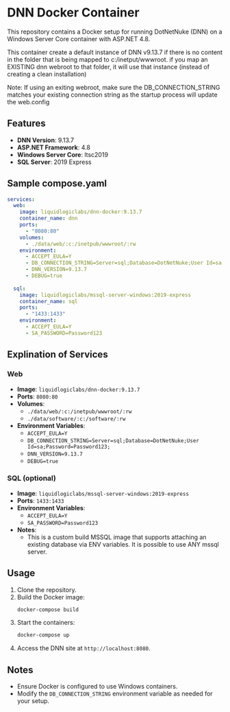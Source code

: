 # DNN Docker Container

This repository contains a Docker setup for running DotNetNuke (DNN) on a Windows Server Core container with ASP.NET 4.8.

This container create a default instance of DNN v9.13.7 if there is no content in the folder that is being mapped to c:/inetput/wwwroot.  if you map an EXISTING dnn webroot to that folder, it will use that instance (instead of creating a clean installation)

Note: If using an exiting webroot, make sure the DB_CONNECTION_STRING matches your existing connection string as the startup process will update the web.config 

## Features

- **DNN Version**: 9.13.7
- **ASP.NET Framework**: 4.8
- **Windows Server Core**: ltsc2019
- **SQL Server**: 2019 Express

## Sample compose.yaml

```yaml
services:
  web:
    image: liquidlogiclabs/dnn-docker:9.13.7
    container_name: dnn
    ports:
      - "8080:80"
    volumes:
      - ./data/web/:c:/inetpub/wwwroot/:rw
    environment:
      - ACCEPT_EULA=Y
      - DB_CONNECTION_STRING=Server=sql;Database=DotNetNuke;User Id=sa;Password=Password123;
      - DNN_VERSION=9.13.7
      - DEBUG=true
  
  sql:
    image: liquidlogiclabs/mssql-server-windows:2019-express
    container_name: sql
    ports:
      - "1433:1433"
    environment:
      - ACCEPT_EULA=Y
      - SA_PASSWORD=Password123
```

## Explination of Services

### Web

- **Image**: `liquidlogiclabs/dnn-docker:9.13.7`
- **Ports**: `8080:80`
- **Volumes**:
  - `./data/web/:c:/inetpub/wwwroot/:rw`
  - `./data/software/:c:/software/:rw`
- **Environment Variables**:
  - `ACCEPT_EULA=Y`
  - `DB_CONNECTION_STRING=Server=sql;Database=DotNetNuke;User Id=sa;Password=Password123;`
  - `DNN_VERSION=9.13.7`
  - `DEBUG=true`

### SQL (optional)

- **Image**: `liquidlogiclabs/mssql-server-windows:2019-express`
- **Ports**: `1433:1433`
- **Environment Variables**:
  - `ACCEPT_EULA=Y`
  - `SA_PASSWORD=Password123`
- **Notes**:
  - This is a custom build MSSQL image that supports attaching an existing database via ENV variables. It is possible to use ANY mssql server.

## Usage

1. Clone the repository.
2. Build the Docker image:
   ```sh
   docker-compose build
   ```
3. Start the containers:
   ```sh
   docker-compose up
   ```
4. Access the DNN site at `http://localhost:8080`.


## Notes

- Ensure Docker is configured to use Windows containers.
- Modify the `DB_CONNECTION_STRING` environment variable as needed for your setup.

